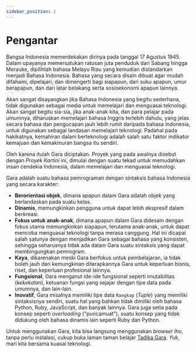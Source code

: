 ```yaml
---
sidebar_position: 1
---
```


# Pengantar

Bangsa Indonesia memerdekakan dirinya pada tanggal 17 Agustus 1945. Dalam upayanya memersatukan ratusan juta penduduk dari Sabang hingga Merauke, dipilihlah bahasa Melayu Riau yang kemudian distandarkan menjadi Bahasa Indonesia. Bahasa yang secara disain dibuat agar mudah difahami, dipelajari, dan dimengerti bagi siapapun, dari suku apapun, umur berapapun, dan dari latar belakang serta sosioekonomi apapun lainnya.

Akan sangat disayangkan jika Bahasa Indonesia yang begitu sederhana, tidak digunakan sebagai media untuk memelajari dan menguasai teknologi. Akan sangat begitu sia-sia, jika anak-anak kita, dan para pelajar pada umumnya, diharuskan memelajari bahasa Inggris terlebih dahulu, yang jelas secara bahasa dan pengucapan jauh lebih rumit daripada bahasa Indonesia, untuk digunakan sebagai landasan memelajari teknologi. Padahal pada hakikatnya, kemahiran dalam berteknologi adalah salah satu faktor indikator kemajuan dan kemakmuran bangsa itu sendiri.

Oleh karena itulah Gara diciptakan. Proyek yang pada awalnya disebut dengan _Proyek Kartini_ ini, dimulai dengan suatu tekad untuk memudahkan insan cendekia Indonesia, dalam memelajari dan menguasai teknologi.

Gara adalah suatu bahasa pemrograman dengan sintaksis bahasa Indonesia yang secara karakter:

- **Berorientasi objek**, dimana apapun dalam Gara adalah objek yang berlandaskan pada suatu kelas.
- **Dinamis**, memungkinkan pengguna untuk dapat lebih ekspresif dalam berkreasi.
- **Fokus untuk anak-anak**, dimana apapun dalam Gara didesain dengan fokus utama memungkinkan siapapun, terutama anak-anak, untuk dapat mencoba menguasai teknologi tanpa merasa canggung. Hal ini dicapai salah satunya dengan menjadikan Gara sebagai bahasa yang konsisten, sehingga seharusnya tidak ada dalam Gara suatu sintaksis yang dapat membingungkan pemrogram.
- **Kaya**, dikarenakan meski Gara berfokus untuk pembelajaran, ia tidak boleh jauh dari kemungkinan diterapkannya Gara untuk keperluan bisnis, riset, dan keperluan profesional lainnya.
- **Fungsional**, Gara menganut ide-ide fungsional seperti imutabilitas (_kekekalan_), ketuanan fungsi yang sejajar dengan tipe data pada umumnya, dan lain-lain.
- **Inovatif**, Gara misalnya memiliki tipe data `Rangkap` (_Tuple_) yang memiliki sintaksisnya sendiri, suatu hal yang bahkan tidak dimiliki oleh bahasa Python, Ruby, JavaScript, dan banyak lainnya. Gara juga setia pada konsep seperti _overloading_ ("puncamuat"), suatu konsep yang tidak didukung oleh bahasa dinamis lain seperti Ruby dan Python.

Untuk menggunakan Gara, kita bisa langsung menggunakan _browser_ _lho_, tanpa perlu instalasi, cukup buka laman taman belajar [Tadika Gara](https://tadika.kodegara.org). _Yuk_, mari kita bersama kuasai teknologi.

